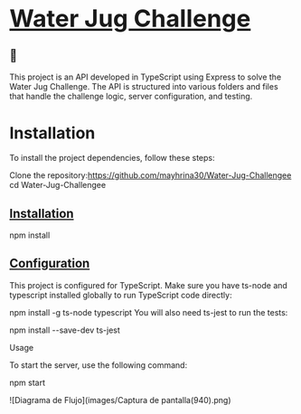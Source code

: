 ## <u><strong><h1>Water Jug Challenge</h1></strong></u>🫗

<p>This project is an API developed in TypeScript using Express to solve the Water Jug Challenge. The API is structured into various folders and files that handle the challenge logic, server configuration, and testing.</p>

<h1>Installation</h1>

To install the project dependencies, follow these steps:

Clone the repository:https://github.com/mayhrina30/Water-Jug-Challengee
cd Water-Jug-Challengee

<h2><u><strong>Installation</strong></u></h2>

npm install

<h2><u><strong>Configuration</strong></u></h2>

This project is configured for TypeScript. Make sure you have ts-node and typescript installed globally to run TypeScript code directly:


npm install -g ts-node typescript
You will also need ts-jest to run the tests:


npm install --save-dev ts-jest

</strong></u></h2>Usage</strong></u></h2>

To start the server, use the following command:


npm start

![Diagrama de Flujo](images/Captura de pantalla(940).png)
